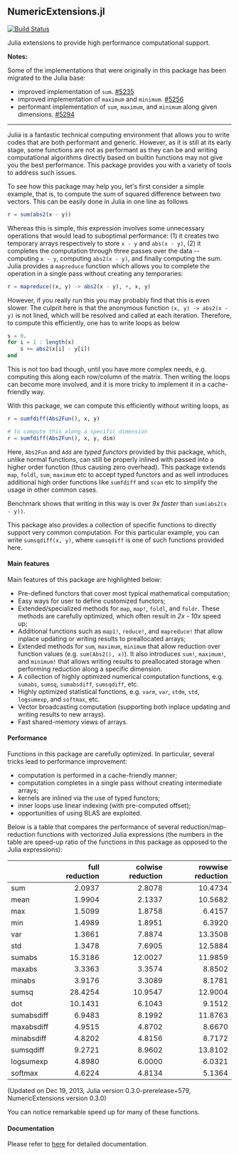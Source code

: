 ## NumericExtensions.jl

[![Build Status](https://travis-ci.org/lindahua/NumericExtensions.jl.png)](https://travis-ci.org/lindahua/NumericExtensions.jl)

Julia extensions to provide high performance computational support.

**Notes:**

Some of the implementations that were originally in this package has been migrated to the Julia base:

- improved implementation of ``sum``.  [#5235](https://github.com/JuliaLang/julia/pull/5235)
- improved implementation of ``maximum`` and ``minimum``. [#5256](https://github.com/JuliaLang/julia/pull/5256)
- performant implementation of ``sum``, ``maximum``, and ``minimum`` along given dimensions. [#5294](https://github.com/JuliaLang/julia/pull/5294)


-------------------------------------

Julia is a fantastic technical computing environment that allows you to write codes that are both performant and generic. However, as it is still at its early stage, some functions are not as performant as they can be and writing computational algorithms directly based on builtin functions may not give you the best performance. This package provides you with a variety of tools to address such issues.

To see how this package may help you, let's first consider a simple example, that is, to compute the sum of squared difference between two vectors. This can be easily done in Julia in one line as follows

```julia
r = sum(abs2(x - y))
```

Whereas this is simple, this expression involves some unnecessary operations that would lead to suboptimal performance: (1) it creates two temporary arrays respectively to store ``x - y`` and ``abs(x - y)``, (2) it completes the computation through three passes over the data -- computing ``x - y``, computing ``abs2(x - y)``, and finally computing the sum. Julia provides a ``mapreduce`` function which allows you to complete the operation in a single pass without creating any temporaries:

```julia
r = mapreduce((x, y) -> abs2(x - y), +, x, y)
```

However, if you really run this you may probably find that this is even slower. The culprit here is that the anonymous function ``(x, y) -> abs2(x - y)`` is not lined, which will be resolved and called at each iteration. Therefore, to compute this efficiently, one has to write loops as below

```julia
s = 0.
for i = 1 : length(x)
	s += abs2(x[i] - y[i])
end
```

This is not too bad though, until you have more complex needs, e.g. computing this along each row/column of the matrix. Then writing the loops can become more involved, and it is more tricky to implement it in a cache-friendly way.

With this package, we can compute this efficiently without writing loops, as

```julia
r = sumfdiff(Abs2Fun(), x, y)

# to compute this along a specific dimension
r = sumfdiff(Abs2Fun(), x, y, dim)
```
	
Here, ``Abs2Fun`` and ``Add`` are *typed functors* provided by this package, which, unlike normal functions, can still be properly inlined with passed into a higher order function (thus causing zero overhead). This package extends ``map``, ``foldl``, ``sum``, ``maximum`` etc to accept typed functors and as well introduces additional high order functions like ``sumfdiff`` and ``scan`` etc to simplify the usage in other common cases. 

Benchmark shows that writing in this way is over *9x faster* than ``sum(abs2(x - y))``.

This package also provides a collection of specific functions to directly support very common computation. For this particular example, you can write ``sumsqdiff(x, y)``, where ``sumsqdiff`` is one of such functions provided here.


#### Main features

Main features of this package are highlighted below:

* Pre-defined functors that cover most typical mathematical computation;
* Easy ways for user to define customized functors;
* Extended/specialized methods for ``map``, ``map!``, ``foldl``, and ``foldr``. These methods are carefully optimized, which often result in *2x - 10x* speed up;
* Additional functions such as ``map1!``, ``reduce!``, and ``mapreduce!`` that allow inplace updating or writing results to preallocated arrays;
* Extended methods for ``sum``, ``maximum``, ``minimum`` that allow reduction over function values (e.g. ``sum(Abs2(), x)``). It also introduces ``sum!``, ``maximum!``, and ``minimum!`` that allows writing results to preallocated storage when performing reduction along a specific dimension. 
* A collection of highly optimized numerical computation functions, e.g. ``sumabs``, ``sumsq``, ``sumabsdiff``, ``sumsqdiff``, etc.
* Highly optimized statistical functions, e.g. ``varm``, ``var``, ``stdm``, ``std``, ``logsumexp``, and ``softmax``, etc.
* Vector broadcasting computation (supporting both inplace updating and writing results to new arrays).
* Fast shared-memory views of arrays.


#### Performance

Functions in this package are carefully optimized. In particular, several tricks lead to performance improvement:

* computation is performed in a cache-friendly manner;
* computation completes in a single pass without creating intermediate arrays;
* kernels are inlined via the use of typed functors;
* inner loops use linear indexing (with pre-computed offset);
* opportunities of using BLAS are exploited.

Below is a table that compares the performance of several reduction/map-reduction functions with vectorized Julia expressions (the numbers in the table are speed-up ratio of the functions in this package as opposed to the Julia expressions):

|            | full reduction    | colwise reduction | rowwise reduction | 
|------------|------------------:|------------------:|------------------:|
| sum        |            2.0937 |            2.8078 |           10.4734 | 
| mean       |            1.9904 |            2.1337 |           10.5682 | 
| max        |            1.5099 |            1.8758 |            6.4157 | 
| min        |            1.4989 |            1.8951 |            6.3920 | 
| var        |            1.3661 |            7.8874 |           13.3508 | 
| std        |            1.3478 |            7.6905 |           12.5884 | 
| sumabs     |           15.3186 |           12.0027 |           11.9859 | 
| maxabs     |            3.3363 |            3.3574 |            8.8502 |
| minabs     |            3.9176 |            3.3089 |            8.1781 |
| sumsq      |           28.4254 |           10.9547 |           12.9004 | 
| dot        |           10.1431 |            6.1043 |            9.1512 |
| sumabsdiff |            6.9483 |            8.1992 |           11.8763 | 
| maxabsdiff |            4.9515 |            4.8702 |            8.6670 |
| minabsdiff |            4.8202 |            4.8156 |            8.7172 | 
| sumsqdiff  |            9.2721 |            8.9602 |           13.8102 |
| logsumexp  |            4.8980 |            6.0000 |            6.0321 |
| softmax    |            4.6224 |            4.8134 |            5.1364 | 

(Updated on Dec 19, 2013, Julia version 0.3.0-prerelease+579, NumericExtensions version 0.3.0)

You can notice remarkable speed up for many of these functions. 

#### Documentation

Please refer to [here](http://lindahua.github.io/NumericExtensions.jl/index.html) for detailed documentation.


